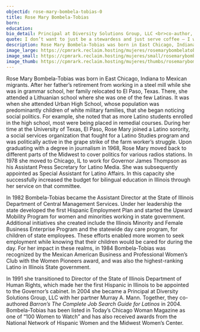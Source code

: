 ```yaml
---
objectid: rose-mary-bombela-tobias-0
title: Rose Mary Bombela-Tobias
born:
education:
bio_detail: Principal at Diversity Solutions Group, LLC <br>co-author, Barron’s The Complete Job Search Guide for Latinos
quote: I don’t want to just be a stewardess and just serve coffee – I want to be Lois Lane…
description: Rose Mary Bombela-Tobias was born in East Chicago, Indiana to Mexican migrants. After her father’s retirement from working in a steel mill while she was in grammar school, her family relocated to El Paso, Texas. There, she attended a Lithuanian school where she was one of the few Latinas. It was when she attended Urban High School, whose population was predominantly children of white military families, that she began noticing social politics. For example, she noted that as more Latino students enrolled in the high school, most were being placed in remedial courses.
image_large: https://cpmrark.reclaim.hosting/mujeres/rosemarybombelatobias.jpg
image_small: https://cpmrark.reclaim.hosting/mujeres/small/rosemarybombelatobias_sm.jpg
image_thumb: https://cpmrark.reclaim.hosting/mujeres/thumbs/rosemarybombelatobias_th.jpg
---
```


Rose Mary Bombela-Tobias was born in East Chicago, Indiana to Mexican migrants. After her father’s retirement from working in a steel mill while she was in grammar school, her family relocated to El Paso, Texas. There, she attended a Lithuanian school where she was one of the few Latinas. It was when she attended Urban High School, whose population was predominantly children of white military families, that she began noticing social politics. For example, she noted that as more Latino students enrolled in the high school, most were being placed in remedial courses.
During her time at the University of Texas, El Paso, Rose Mary joined a Latino sorority, a social services organization that fought for a Latino Studies program and was politically active in the grape strike of the farm worker’s struggle. Upon graduating with a degree in journalism in 1968, Rose Mary moved back to different parts of the Midwest to cover politics for various radios stations. In 1978 she moved to Chicago, IL to work for Governor James Thompson as his Assistant Press Secretary for Latino Media. She was subsequently appointed as Special Assistant for Latino Affairs. In this capacity she successfully increased the budget for bilingual education in Illinois through her service on that committee.

In 1982 Bombela-Tobias became the Assistant Director at the State of Illinois Department of Central Management Services. Under her leadership the state developed the first Hispanic Employment Plan and started the Upward Mobility Program for women and minorities working in state government. Additional initiatives she created include the Illinois Minority and Female Business Enterprise Program and the statewide day care program, for children of state employees. These efforts enabled more women to seek employment while knowing that their children would be cared for during the day. For her impact in these realms, in 1984 Bombela-Tobias was recognized by the Mexican American Business and Professional Women’s Club with the Women Pioneers award, and was also the highest-ranking Latino in Illinois State government.

In 1991 she transitioned to Director of the State of Illinois Department of Human Rights, which made her the first Hispanic in Illinois to be appointed to the Governor’s cabinet. In 2004 she became a Principal at Diversity Solutions Group, LLC with her partner Murray A. Mann. Together, they co-authored _Barron’s The Complete Job Search Guide for Latinos_ in 2004.   Bombela-Tobias has been listed in Today’s Chicago Woman Magazine as one of “100 Women to Watch” and has also received awards from the National Network of Hispanic Women and the Midwest Women’s Center.


